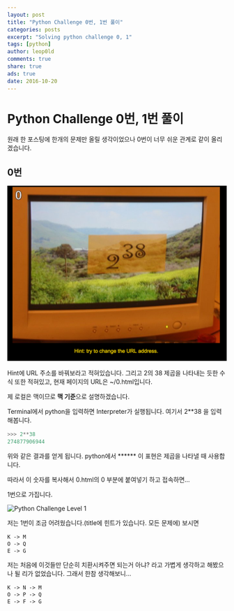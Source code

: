 ```yaml
---
layout: post
title: "Python Challenge 0번, 1번 풀이"
categories: posts
excerpt: "Solving python challenge 0, 1"
tags: [python]
author: leop0ld
comments: true
share: true
ads: true
date: 2016-10-20
---
```


Python Challenge 0번, 1번 풀이
===

원래 한 포스팅에 한개의 문제만 올릴 생각이었으나 0번이 너무 쉬운 관계로 같이 올리겠습니다.

## 0번

![Python Challenge Level 0](../assets/img/py_challenge0.png)

Hint에 URL 주소를 바꿔보라고 적혀있습니다.
그리고 2의 38 제곱을 나타내는 듯한 수식 또한 적혀있고, 현재 페이지의 URL은 ~/0.html입니다.

제 로컬은 맥이므로 **맥 기준**으로 설명하겠습니다.

Terminal에서 python을 입력하면 Interpreter가 실행됩니다.
여기서 2**38 을 입력해봅니다.

```python
>>> 2**38
274877906944
```

위와 같은 결과를 얻게 됩니다.
python에서 \*\***\*\* 이 표현은 제곱을 나타낼 때 사용합니다.

따라서 이 숫자를 복사해서 0.html의 0 부분에 붙여넣기 하고 접속하면...

1번으로 가집니다.

![Python Challenge Level 1](../assets/img/py_chanllenge1.png)

저는 1번이 조금 어려웠습니다.(title에 힌트가 있습니다. 모든 문제에)
보시면 

```
K -> M
O -> Q
E -> G
```

저는 처음에 이것들만 단순히 치환시켜주면 되는거 아냐? 라고 가볍게 생각하고 해봤으나 될 리가 없었습니다.
그래서 한참 생각해보니...

```
K -> N -> M
O -> P -> Q
E -> F -> G
```

